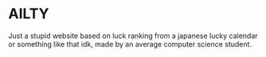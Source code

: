 # AILTY
Just a stupid website based on luck ranking from a japanese lucky calendar or something like that idk, made by an average computer science student.
